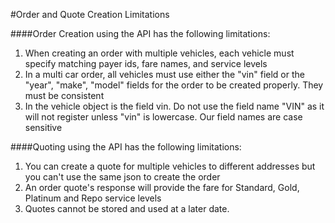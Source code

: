 #Order and Quote Creation Limitations 

####Order Creation using the API has the following limitations:
1. When creating an order with multiple vehicles, each vehicle must specify matching payer ids, fare names, and service levels
2. In a multi car order, all vehicles must use either the "vin" field or the "year", "make", "model" fields for the order to be created properly. They must be consistent
3. In the vehicle object is the field vin. Do not use the field name "VIN" as it will not register unless "vin" is lowercase. Our field names are case sensitive

####Quoting using the API has the following limitations:
1. You can create a quote for multiple vehicles to different addresses but you can't use the same json to create the order
2. An order quote's response will provide the fare for Standard, Gold, Platinum and Repo service levels
3. Quotes cannot be stored and used at a later date.

